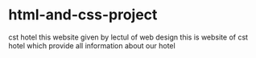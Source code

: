 # html-and-css-project
cst hotel this website given by lectul of web design
this is website of cst hotel which provide all information about our hotel 

